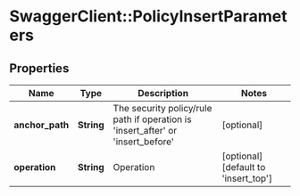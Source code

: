 # SwaggerClient::PolicyInsertParameters

## Properties
Name | Type | Description | Notes
------------ | ------------- | ------------- | -------------
**anchor_path** | **String** | The security policy/rule path if operation is &#39;insert_after&#39; or &#39;insert_before&#39;  | [optional] 
**operation** | **String** | Operation | [optional] [default to &#39;insert_top&#39;]


